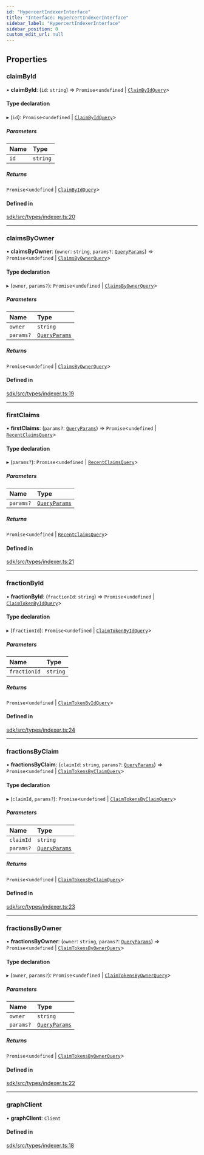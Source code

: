 ```yaml
---
id: "HypercertIndexerInterface"
title: "Interface: HypercertIndexerInterface"
sidebar_label: "HypercertIndexerInterface"
sidebar_position: 0
custom_edit_url: null
---
```


## Properties

### claimById

• **claimById**: (`id`: `string`) => `Promise`<`undefined` \| [`ClaimByIdQuery`](../modules.md#claimbyidquery)\>

#### Type declaration

▸ (`id`): `Promise`<`undefined` \| [`ClaimByIdQuery`](../modules.md#claimbyidquery)\>

##### Parameters

| Name | Type     |
| :--- | :------- |
| `id` | `string` |

##### Returns

`Promise`<`undefined` \| [`ClaimByIdQuery`](../modules.md#claimbyidquery)\>

#### Defined in

[sdk/src/types/indexer.ts:20](https://github.com/hypercerts-org/hypercerts/blob/d4ff8ba/sdk/src/types/indexer.ts#L20)

---

### claimsByOwner

• **claimsByOwner**: (`owner`: `string`, `params?`: [`QueryParams`](../modules.md#queryparams)) => `Promise`<`undefined` \| [`ClaimsByOwnerQuery`](../modules.md#claimsbyownerquery)\>

#### Type declaration

▸ (`owner`, `params?`): `Promise`<`undefined` \| [`ClaimsByOwnerQuery`](../modules.md#claimsbyownerquery)\>

##### Parameters

| Name      | Type                                       |
| :-------- | :----------------------------------------- |
| `owner`   | `string`                                   |
| `params?` | [`QueryParams`](../modules.md#queryparams) |

##### Returns

`Promise`<`undefined` \| [`ClaimsByOwnerQuery`](../modules.md#claimsbyownerquery)\>

#### Defined in

[sdk/src/types/indexer.ts:19](https://github.com/hypercerts-org/hypercerts/blob/d4ff8ba/sdk/src/types/indexer.ts#L19)

---

### firstClaims

• **firstClaims**: (`params?`: [`QueryParams`](../modules.md#queryparams)) => `Promise`<`undefined` \| [`RecentClaimsQuery`](../modules.md#recentclaimsquery)\>

#### Type declaration

▸ (`params?`): `Promise`<`undefined` \| [`RecentClaimsQuery`](../modules.md#recentclaimsquery)\>

##### Parameters

| Name      | Type                                       |
| :-------- | :----------------------------------------- |
| `params?` | [`QueryParams`](../modules.md#queryparams) |

##### Returns

`Promise`<`undefined` \| [`RecentClaimsQuery`](../modules.md#recentclaimsquery)\>

#### Defined in

[sdk/src/types/indexer.ts:21](https://github.com/hypercerts-org/hypercerts/blob/d4ff8ba/sdk/src/types/indexer.ts#L21)

---

### fractionById

• **fractionById**: (`fractionId`: `string`) => `Promise`<`undefined` \| [`ClaimTokenByIdQuery`](../modules.md#claimtokenbyidquery)\>

#### Type declaration

▸ (`fractionId`): `Promise`<`undefined` \| [`ClaimTokenByIdQuery`](../modules.md#claimtokenbyidquery)\>

##### Parameters

| Name         | Type     |
| :----------- | :------- |
| `fractionId` | `string` |

##### Returns

`Promise`<`undefined` \| [`ClaimTokenByIdQuery`](../modules.md#claimtokenbyidquery)\>

#### Defined in

[sdk/src/types/indexer.ts:24](https://github.com/hypercerts-org/hypercerts/blob/d4ff8ba/sdk/src/types/indexer.ts#L24)

---

### fractionsByClaim

• **fractionsByClaim**: (`claimId`: `string`, `params?`: [`QueryParams`](../modules.md#queryparams)) => `Promise`<`undefined` \| [`ClaimTokensByClaimQuery`](../modules.md#claimtokensbyclaimquery)\>

#### Type declaration

▸ (`claimId`, `params?`): `Promise`<`undefined` \| [`ClaimTokensByClaimQuery`](../modules.md#claimtokensbyclaimquery)\>

##### Parameters

| Name      | Type                                       |
| :-------- | :----------------------------------------- |
| `claimId` | `string`                                   |
| `params?` | [`QueryParams`](../modules.md#queryparams) |

##### Returns

`Promise`<`undefined` \| [`ClaimTokensByClaimQuery`](../modules.md#claimtokensbyclaimquery)\>

#### Defined in

[sdk/src/types/indexer.ts:23](https://github.com/hypercerts-org/hypercerts/blob/d4ff8ba/sdk/src/types/indexer.ts#L23)

---

### fractionsByOwner

• **fractionsByOwner**: (`owner`: `string`, `params?`: [`QueryParams`](../modules.md#queryparams)) => `Promise`<`undefined` \| [`ClaimTokensByOwnerQuery`](../modules.md#claimtokensbyownerquery)\>

#### Type declaration

▸ (`owner`, `params?`): `Promise`<`undefined` \| [`ClaimTokensByOwnerQuery`](../modules.md#claimtokensbyownerquery)\>

##### Parameters

| Name      | Type                                       |
| :-------- | :----------------------------------------- |
| `owner`   | `string`                                   |
| `params?` | [`QueryParams`](../modules.md#queryparams) |

##### Returns

`Promise`<`undefined` \| [`ClaimTokensByOwnerQuery`](../modules.md#claimtokensbyownerquery)\>

#### Defined in

[sdk/src/types/indexer.ts:22](https://github.com/hypercerts-org/hypercerts/blob/d4ff8ba/sdk/src/types/indexer.ts#L22)

---

### graphClient

• **graphClient**: `Client`

#### Defined in

[sdk/src/types/indexer.ts:18](https://github.com/hypercerts-org/hypercerts/blob/d4ff8ba/sdk/src/types/indexer.ts#L18)
